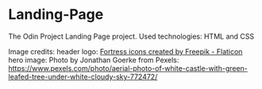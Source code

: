 # Landing-Page
The Odin Project Landing Page project. Used technologies: HTML and CSS

Image credits:
header logo: <a href="https://www.flaticon.com/free-icons/fortress" title="fortress icons">Fortress icons created by Freepik - Flaticon</a>
hero image: Photo by Jonathan Goerke from Pexels: https://www.pexels.com/photo/aerial-photo-of-white-castle-with-green-leafed-tree-under-white-cloudy-sky-772472/